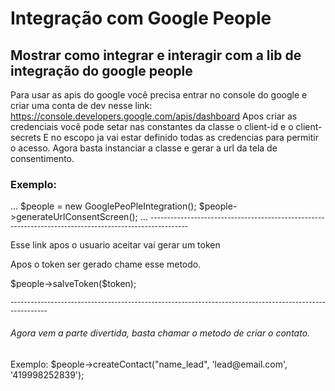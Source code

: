 # Integração com Google People



## Mostrar como integrar e interagir com a lib de integração do google people 

Para usar as apis do google você precisa entrar no console do google e criar uma conta de dev 
nesse link: https://console.developers.google.com/apis/dashboard 
 Apos criar as credenciais você pode setar nas constantes da classe o client-id e o client-secrets
 E no escopo ja vai estar definido todas as credencias para permitir o acesso. 
Agora basta instanciar a classe e gerar a url da tela de consentimento.
<br>

### Exemplo: 

...
    $people = new GooglePeoPleIntegration();
    $people->generateUrlConsentScreen(); 
...
<small>---------------------------------------------------------------------------------------------------------</small>
<p> Esse link apos o usuario aceitar vai gerar um token  </p>
<p>Apos o token ser gerado chame esse metodo. </p>
<p>$people->salveToken($token);</p>

<small>---------------------------------------------------------------------------------------------------------</small>

<h6>Agora vem a parte divertida, basta chamar o metodo de criar o contato.</h6>
<p>Exemplo:  $people->createContact("name_lead", 'lead@email.com', '419998252839');</p>
